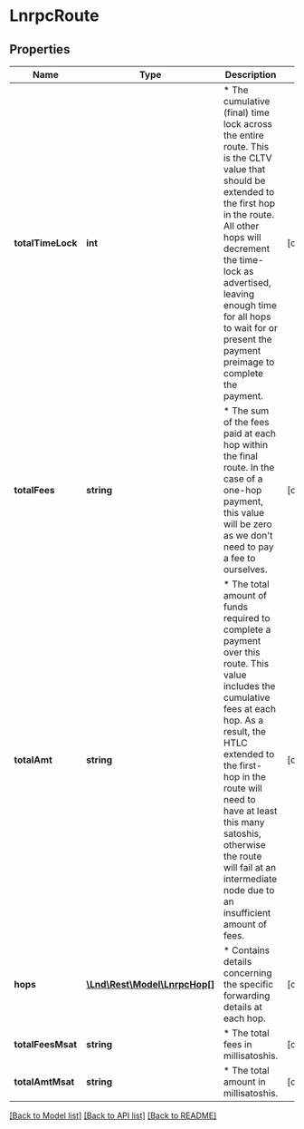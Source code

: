 # LnrpcRoute

## Properties
Name | Type | Description | Notes
------------ | ------------- | ------------- | -------------
**totalTimeLock** | **int** | * The cumulative (final) time lock across the entire route.  This is the CLTV value that should be extended to the first hop in the route. All other hops will decrement the time-lock as advertised, leaving enough time for all hops to wait for or present the payment preimage to complete the payment. | [optional] 
**totalFees** | **string** | * The sum of the fees paid at each hop within the final route.  In the case of a one-hop payment, this value will be zero as we don&#39;t need to pay a fee to ourselves. | [optional] 
**totalAmt** | **string** | * The total amount of funds required to complete a payment over this route. This value includes the cumulative fees at each hop. As a result, the HTLC extended to the first-hop in the route will need to have at least this many satoshis, otherwise the route will fail at an intermediate node due to an insufficient amount of fees. | [optional] 
**hops** | [**\Lnd\Rest\Model\LnrpcHop[]**](LnrpcHop.md) | * Contains details concerning the specific forwarding details at each hop. | [optional] 
**totalFeesMsat** | **string** | * The total fees in millisatoshis. | [optional] 
**totalAmtMsat** | **string** | * The total amount in millisatoshis. | [optional] 

[[Back to Model list]](../README.md#documentation-for-models) [[Back to API list]](../README.md#documentation-for-api-endpoints) [[Back to README]](../README.md)



